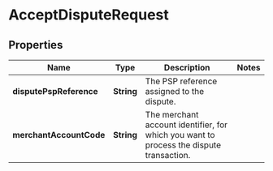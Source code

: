 

# AcceptDisputeRequest


## Properties

| Name | Type | Description | Notes |
|------------ | ------------- | ------------- | -------------|
|**disputePspReference** | **String** | The PSP reference assigned to the dispute. |  |
|**merchantAccountCode** | **String** | The merchant account identifier, for which you want to process the dispute transaction. |  |



